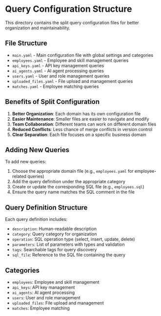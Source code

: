 # Query Configuration Structure

This directory contains the split query configuration files for better organization and maintainability.

## File Structure

- `main.yaml` - Main configuration file with global settings and categories
- `employees.yaml` - Employee and skill management queries
- `api_keys.yaml` - API key management queries
- `ai_agents.yaml` - AI agent processing queries
- `users.yaml` - User and role management queries
- `uploaded_files.yaml` - File upload and management queries
- `matches.yaml` - Employee matching queries

## Benefits of Split Configuration

1. **Better Organization**: Each domain has its own configuration file
2. **Easier Maintenance**: Smaller files are easier to navigate and modify
3. **Team Collaboration**: Different teams can work on different domain files
4. **Reduced Conflicts**: Less chance of merge conflicts in version control
5. **Clear Separation**: Each file focuses on a specific business domain

## Adding New Queries

To add new queries:

1. Choose the appropriate domain file (e.g., `employees.yaml` for employee-related queries)
2. Add the query definition under the appropriate category
3. Create or update the corresponding SQL file (e.g., `employees.sql`)
4. Ensure the query name matches the SQL comment in the file

## Query Definition Structure

Each query definition includes:
- `description`: Human-readable description
- `category`: Query category for organization
- `operation`: SQL operation type (select, insert, update, delete)
- `parameters`: List of parameters with types and validation
- `tags`: Searchable tags for query discovery
- `sql_file`: Reference to the SQL file containing the query

## Categories

- `employees`: Employee and skill management
- `api_keys`: API key management
- `ai_agents`: AI agent processing
- `users`: User and role management
- `uploaded_files`: File upload and management
- `matches`: Employee matching
